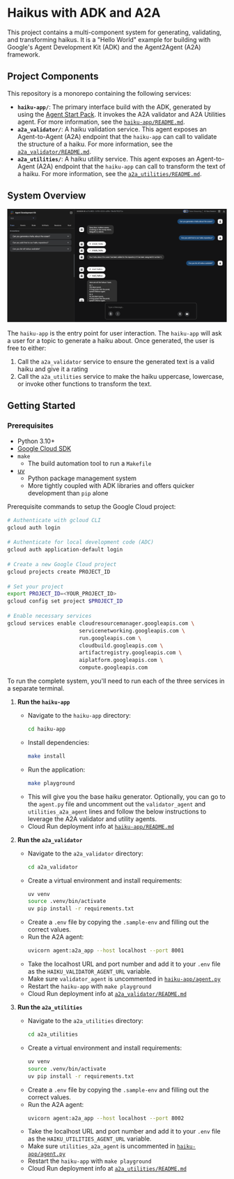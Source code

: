 # Haikus with ADK and A2A

This project contains a multi-component system for generating, validating, and transforming haikus. It is a "Hello World" example for building with Google's Agent Development Kit (ADK) and the Agent2Agent (A2A) framework.

## Project Components

This repository is a monorepo containing the following services:

*   **`haiku-app/`**: The primary interface build with the ADK, generated by using the [Agent Start Pack](https://googlecloudplatform.github.io/agent-starter-pack/). It invokes the A2A validator and A2A Utilities agent. For more information, see the [`haiku-app/README.md`](haiku-app/README.md).
*   **`a2a_validator/`**: A haiku validation service. This agent exposes an Agent-to-Agent (A2A) endpoint that the `haiku-app` can call to validate the structure of a haiku. For more information, see the [`a2a_validator/README.md`](a2a_validator/README.md).
*   **`a2a_utilities/`**: A haiku utility service. This agent exposes an Agent-to-Agent (A2A) endpoint that the `haiku-app` can call to transform the text of a haiku. For more information, see the [`a2a_utilities/README.md`](a2a_utilities/README.md).


## System Overview

![Haiku ADK App](assets/haiku_generate.png)

The `haiku-app` is the entry point for user interaction. The `haiku-app` will ask a user for a topic to generate a haiku about. Once generated, the user is free to either:

1.  Call the `a2a_validator` service to ensure the generated text is a valid haiku and give it a rating
2.  Call the `a2a_utilities` service to make the haiku uppercase, lowercase, or invoke other functions to transform the text.

## Getting Started

### Prerequisites

- Python 3.10+
- [Google Cloud SDK](https://cloud.google.com/sdk/docs/install)
- `make`
    - The build automation tool to run a `Makefile`
- [uv](https://docs.astral.sh/uv/getting-started/installation/)
    - Python package management system
    - More tightly coupled with ADK libraries and offers quicker development than `pip` alone

Prerequisite commands to setup the Google Cloud project:
```bash
# Authenticate with gcloud CLI
gcloud auth login

# Authenticate for local development code (ADC)
gcloud auth application-default login

# Create a new Google Cloud project
gcloud projects create PROJECT_ID

# Set your project
export PROJECT_ID=<YOUR_PROJECT_ID>
gcloud config set project $PROJECT_ID

# Enable necessary services
gcloud services enable cloudresourcemanager.googleapis.com \
                       servicenetworking.googleapis.com \
                       run.googleapis.com \
                       cloudbuild.googleapis.com \
                       artifactregistry.googleapis.com \
                       aiplatform.googleapis.com \
                       compute.googleapis.com 
```

To run the complete system, you'll need to run each of the three services in a separate terminal.

1.  **Run the `haiku-app`**
    - Navigate to the `haiku-app` directory:
      ```bash
      cd haiku-app
      ```
    - Install dependencies:
      ```bash
      make install
      ```
    - Run the application:
      ```bash
      make playground
      ```
    - This will give you the base haiku generator. Optionally, you can go to the `agent.py` file and uncomment out the `validator_agent` and `utilities_a2a_agent` lines and follow the below instructions to leverage the A2A validator and utility agents.
    - Cloud Run deployment info at [`haiku-app/README.md`](haiku-app/README.md)


2.  **Run the `a2a_validator`**
    - Navigate to the `a2a_validator` directory:
      ```bash
      cd a2a_validator
      ```
    - Create a virtual environment and install requirements:
      ```bash
      uv venv
      source .venv/bin/activate
      uv pip install -r requirements.txt
      ```
    - Create a `.env` file by copying the `.sample-env` and filling out the correct values.
    - Run the A2A agent:
      ```bash
      uvicorn agent:a2a_app --host localhost --port 8001
      ```
    - Take the localhost URL and port number and add it to your `.env` file as the `HAIKU_VALIDATOR_AGENT_URL` variable.
    - Make sure `validator_agent` is uncommented in [`haiku-app/agent.py`](haiku-app/agent.py)
    - Restart the `haiku-app` with `make playground`
    - Cloud Run deployment info at [`a2a_validator/README.md`](a2a_validator/README.md)


3.  **Run the `a2a_utilities`**
    - Navigate to the `a2a_utilities` directory:
      ```bash
      cd a2a_utilities
      ```
    - Create a virtual environment and install requirements:
      ```bash
      uv venv
      source .venv/bin/activate
      uv pip install -r requirements.txt
      ```
    - Create a `.env` file by copying the `.sample-env` and filling out the correct values.
    - Run the A2A agent:
      ```bash
      uvicorn agent:a2a_app --host localhost --port 8002
      ```
    - Take the localhost URL and port number and add it to your `.env` file as the `HAIKU_UTILITIES_AGENT_URL` variable.
    - Make sure `utilities_a2a_agent` is uncommented in [`haiku-app/agent.py`](haiku-app/agent.py`)
    - Restart the `haiku-app` with `make playground`
    - Cloud Run deployment info at [`a2a_utilities/README.md`](a2a_utilities/README.md)


